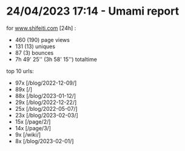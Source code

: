 # 24/04/2023 17:14 - Umami report
for www.shifeiti.com [24h] :

 - 460 (190) page views
 - 131 (13) uniques
 - 87 (3) bounces
 - 7h 49' 25'' (3h 58' 15'') totaltime


top 10 urls:
 - 97x [/blog/2022-12-09/]
 - 89x [/]
 - 88x [/blog/2023-01-12/]
 - 29x [/blog/2022-12-22/]
 - 25x [/blog/2022-05-07/]
 - 23x [/blog/2023-02-03/]
 - 15x [/page/2/]
 - 14x [/page/3/]
 - 9x [/wiki/]
 - 8x [/blog/2023-02-01/]


